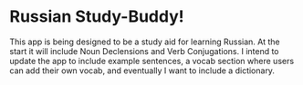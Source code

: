 Russian Study-Buddy!
====================

This app is being designed to be
a study aid for learning Russian. 
At the start it will include 
Noun Declensions and 
Verb Conjugations.
I intend to update the app
to include example sentences,
a vocab section where users 
can add their own vocab, and
eventually I want to include
a dictionary. 